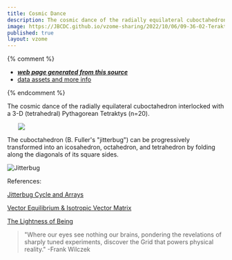 ```yaml
---
title: Cosmic Dance
description: The cosmic dance of the radially equilateral cuboctahedron interlocked with a 3-D (tetrahedral) Pythagorean Tetraktys (n=20).    A 3D design created in vZome.  Use your mouse or touch to interact.
image: https://JBCDC.github.io/vzome-sharing/2022/10/06/09-36-02-TeraktysCuboctahedron/TeraktysCuboctahedron.png
published: true
layout: vzome
---
```


{% comment %}
 - [***web page generated from this source***](<https://JBCDC.github.io/vzome-sharing/2022/10/06/TeraktysCuboctahedron-09-36-02.html>)
 - [data assets and more info](<https://github.com/JBCDC/vzome-sharing/tree/main/2022/10/06/09-36-02-TeraktysCuboctahedron/>)
 
{% endcomment %}

The cosmic dance of the radially equilateral cuboctahedron interlocked with a 3-D (tetrahedral) Pythagorean Tetraktys (n=20).  

<vzome-viewer style="width: 87%; height: 60vh; margin: 5%"
       src="https://JBCDC.github.io/vzome-sharing/2022/10/06/09-36-02-TeraktysCuboctahedron/TeraktysCuboctahedron.vZome" >
  <img src="https://JBCDC.github.io/vzome-sharing/2022/10/06/09-36-02-TeraktysCuboctahedron/TeraktysCuboctahedron.png" />
</vzome-viewer>  

The cuboctahedron (B. Fuller's "jitterbug") can be progressively transformed into an icosahedron, octahedron, and tetrahedron by folding along the diagonals of its square sides. 

![Jitterbug](http://s3.amazonaws.com/cosmometry/resources/images/000/000/098/original/jit_inout-10speed.gif)

References:

[Jitterbug Cycle and Arrays](https://john-kostick.github.io/vzome-sharing/2022/07/19/Jitterbug-cycle-16-38-41.html)  

[Vector Equilibrium & Isotropic Vector Matrix](https://cosmometry.net/vector-equilibrium-&-isotropic-vector-matrix)  

[The Lightness of Being](http://www.lightnessofbeingbook.com/inside_what.html)  

>"Where our eyes see nothing our brains, pondering the revelations of sharply tuned experiments, discover the Grid that powers physical reality." -Frank Wilczek
